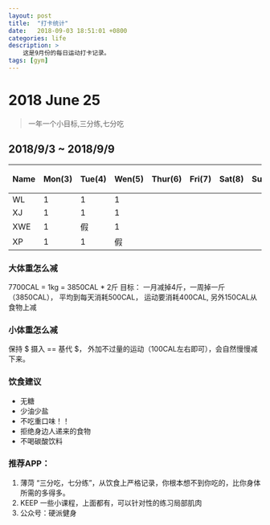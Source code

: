 ```yaml
---
layout: post
title:  "打卡统计"
date:   2018-09-03 18:51:01 +0800
categories: life
description: >
    这是9月份的每日运动打卡记录。 
tags: [gym] 
---
```


# 2018 June 25
> 一年一个小目标,三分练,七分吃
## 2018/9/3  ~  2018/9/9

| Name | Mon(3) | Tue(4)  | Wen(5) | Thur(6)| Fri(7) | Sat(8) | Sun(9) | 红包|
|:----|:----|:----|:----|:----|:-----| ----|:-----|:--- |
| WL  |1|1|1||||||
| XJ  |1|1|1||||||
| XWE |1|假|1||||||
| XP  |1|1|假||||||

### 大体重怎么减
7700CAL = 1kg = 3850CAL * 2斤
目标： 一月减掉4斤，一周掉一斤（3850CAL），
平均到每天消耗500CAL， 运动要消耗400CAL,  另外150CAL从食物上减

### 小体重怎么减
保持  $ 摄入 ==  基代 $， 外加不过量的运动（100CAL左右即可），会自然慢慢减下来。

### 饮食建议
 - 无糖
 - 少油少盐
 - 不吃重口味！！
 - 拒绝身边人递来的食物
 - 不喝碳酸饮料

### 推荐APP：
1. 薄菏
   “三分吃，七分练”，从饮食上严格记录，你根本想不到你吃的，比你身体所需的多得多。
2. KEEP
   一些小课程，上面都有，可以针对性的练习局部肌肉
3. 公众号：硬派健身
